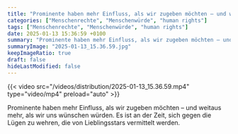 ```yaml
---
title: "Prominente haben mehr Einfluss, als wir zugeben möchten – und weitaus mehr, als wir uns wünschen würden.  Es ist an der Zeit, sich gegen die Lügen zu wehren, die von Lieblingsstars vermittelt werden. "
categories: ["Menschenrechte", "Menschenwürde", "human rights"]
tags: ["Menschenrechte", "Menschenwürde", "human rights"]
date: 2025-01-13 15:36:59 +0100
summary: "Prominente haben mehr Einfluss, als wir zugeben möchten – und weitaus mehr, als wir uns wünschen würden.  Es ist an der Zeit, sich gegen die Lügen zu wehren, die von Lieblingsstars vermittelt werden. "
summaryImage: "2025-01-13_15.36.59.jpg"
keepImageRatio: true
draft: false
hideLastModified: false
---
```


{{< video src="/videos/distribution/2025-01-13_15.36.59.mp4" type="video/mp4" preload="auto" >}}

Prominente haben mehr Einfluss, als wir zugeben möchten – und weitaus mehr, als wir uns wünschen würden.  Es ist an der Zeit, sich gegen die Lügen zu wehren, die von Lieblingsstars vermittelt werden. 